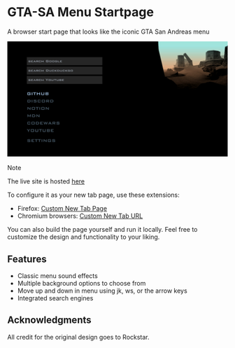 # GTA-SA Menu Startpage

A browser start page that looks like the iconic GTA San Andreas menu

![preview](./assets/preview.png)

> [!Note]
> The live site is hosted [here](https://wjkba.github.io/gta-sa-menu-startpage/)

To configure it as your new tab page, use these extensions:

- Firefox: [Custom New Tab Page](https://addons.mozilla.org/en-US/firefox/addon/custom-new-tab-page/?src=search)
- Chromium browsers: [Custom New Tab URL](https://chrome.google.com/webstore/detail/custom-new-tab-url/mmjbdbjnoablegbkcklggeknkfcjkjia)

You can also build the page yourself and run it locally. Feel free to customize the design and functionality to your liking.

## Features
- Classic menu sound effects
- Multiple background options to choose from
- Move up and down in menu using jk, ws, or the arrow keys
- Integrated search engines

## Acknowledgments
All credit for the original design goes to Rockstar.
